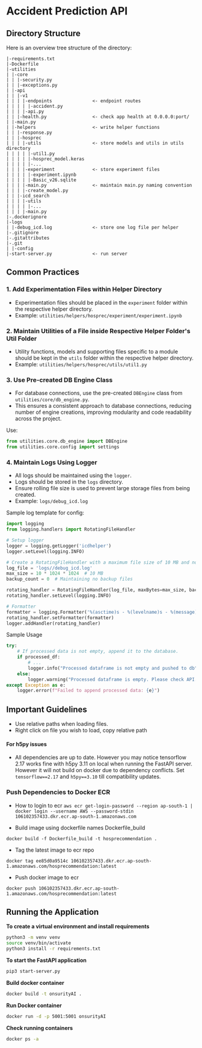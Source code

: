 # Accident Prediction API

## Directory Structure
Here is an overview tree structure of the directory:

```
|-requirements.txt
|-Dockerfile
|-utilities
| |-core
| | |-security.py
| | |-exceptions.py
| |-api
| | |-v1
| | | |-endpoints               <- endpoint routes
| | | | |-accident.py
| | | |-api.py
| | |-health.py                 <- check app health at 0.0.0.0:port/
| |-main.py
| |-helpers                     <- write helper functions
| | |-response.py
| | |-hosprec                   
| | | |-utils                   <- store models and utils in utils directory
| | | | |-util1.py
| | | | |-hosprec_model.keras
| | | | |-...
| | | |-experiment              <- store experiment files
| | | | |-experiment.ipynb
| | | | |-Basic_v26.sqlite
| | | |-main.py                 <- maintain main.py naming convention
| | | |-create_model.py
| | |-icd_search
| | | |-utils
| | | | |-...
| | | |-main.py
|-.dockerignore
|-logs
| |-debug_icd.log               <- store one log file per helper
|-.gitignore
|-.gitattributes
|-.git
| |-config
|-start-server.py               <- run server
```

## Common Practices

### 1. Add Experimentation Files within Helper Directory

- Experimentation files should be placed in the `experiment` folder within the respective helper directory.
- Example: `utilities/helpers/hosprec/experiment/experiment.ipynb`

### 2. Maintain Utilities of a File inside Respective Helper Folder's Util Folder

- Utility functions, models and supporting files specific to a module should be kept in the `utils` folder within the respective helper directory.
- Example: `utilities/helpers/hosprec/utils/util1.py`

### 3. Use Pre-created DB Engine Class

- For database connections, use the pre-created `DBEngine` class from `utilities/core/db_engine.py`.
- This ensures a consistent approach to database connections, reducing number of engine creations, improving modularity and code readability across the project.

Use:
```python
from utilities.core.db_engine import DBEngine
from utilities.core.config import settings
```
### 4. Maintain Logs Using Logger

- All logs should be maintained using the `logger`.
- Logs should be stored in the `logs` directory.
- Ensure rolling file size is used to prevent large storage files from being created.
- Example: `logs/debug_icd.log`

Sample log template for config:
```python
import logging
from logging.handlers import RotatingFileHandler

# Setup logger
logger = logging.getLogger('icdhelper')
logger.setLevel(logging.INFO)

# Create a RotatingFileHandler with a maximum file size of 10 MB and no backups
log_file = 'logs//debug_icd.log'
max_size = 10 * 1024 * 1024  # 10 MB
backup_count = 0  # Maintaining no backup files

rotating_handler = RotatingFileHandler(log_file, maxBytes=max_size, backupCount=backup_count)
rotating_handler.setLevel(logging.INFO)

# Formatter
formatter = logging.Formatter('%(asctime)s - %(levelname)s - %(message)s')
rotating_handler.setFormatter(formatter)
logger.addHandler(rotating_handler)
```
Sample Usage
```python
try:
    # If processed data is not empty, append it to the database.
    if processed_df:
        # ...
        logger.info("Processed dataframe is not empty and pushed to db")
    else:
        logger.warning("Processed dataframe is empty. Please check API.")
except Exception as e:
    logger.error(f"Failed to append processed data: {e}")
```

## Important Guidelines

- Use relative paths when loading files.
- Right click on file you wish to load, copy relative path

#### For h5py issues
- All dependencies are up to date. However you may notice tensorflow 2.17 works fine with h5py 3.11 on local when running the FastAPI server. However it will not build on docker due to dependency conflicts. Set `tensorflow==2.17` and `h5py==3.10` till compatibility updates.

### Push Dependencies to Docker ECR
- How to login to ecr 
```aws ecr get-login-password --region ap-south-1 | docker login --username AWS --password-stdin 106102357433.dkr.ecr.ap-south-1.amazonaws.com```

- Build image using dockerfile names Dockerfile_build

`docker build -f Dockerfile_build -t hosprecommendation .`

- Tag the latest image to ecr repo

```docker tag ee85d0a9514c 106102357433.dkr.ecr.ap-south-1.amazonaws.com/hosprecommendation:latest```

- Push docker image to ecr

```docker push 106102357433.dkr.ecr.ap-south-1.amazonaws.com/hosprecommendation:latest```


## Running the Application
**To create a virtual environment and install requirements**
```sh
python3 -m venv venv
source venv/bin/activate
python3 install -r requirements.txt
```
**To start the FastAPI application**
```sh
pip3 start-server.py
```
**Build docker container**
```sh
docker build -t onsurityAI .
```
**Run Docker container**
```sh
docker run -d -p 5001:5001 onsurityAI
```
**Check running containers**
```sh
docker ps -a
```
